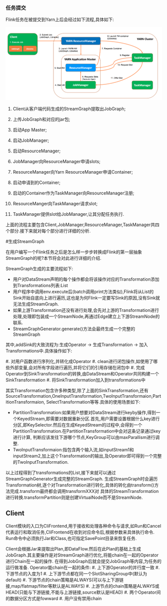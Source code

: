### 任务提交

Flink任务在被提交到Yarn上后会经过如下流程,具体如下:

 ![Flink提交到yarn](../images/flink-submit-to-yarn.png "Flink提交到yarn")

 1. Client从客户端代码生成的StreamGraph提取出JobGraph;

 2. 上传JobGraph和对应的jar包;

 3. 启动App Master;

 4. 启动JobManager;

 5. 启动ResourceManager;

 6. JobManager向ResourceManager申请slots;

 7. ResourceManager向Yarn ResourceManager申请Container;

 8. 启动申请到的Container;

 9. 启动的Container作为TaskManager向ResourceManager注册;

 10. ResourceManger向TaskManager请求slot;

 11. TaskManager提供slot给JobManager,让其分配任务执行.

 上面的流程主要包含Client,JobManager,ResourceManager,TaskManager共四个部分.接下来就对每个部分进行详细的分析.

#生成StreamGraph

在用户编写一个Flink任务之后是怎么样一步步转换成Flink的第一层抽象StreamGraph的呢?本节将会对此进行详细的介绍.

StreamGraph生成的主要流程如下:

 * 用户对DataStream声明的每个操作都会将该操作对应的Transformation添加到Transformations列表:List
 * 用户程序中调用env.execute后(batch调用print方法类似),Flink将从List的Sink开始自底向上进行遍历,这也是为何Flink一定要写Sink的原因,没有Sink就无法生成StreamGraph.
 * 如果上游Transformation还没有进行处理,会先对上游的Transformation进行处理,处理即包装成一个StreamNode,再通过Edge建立上下游StreamNode的联系.
 * StreamGraphGenerator.generate()方法会最终生成一个完整的StreamGraph

 其中,addSink的大致流程为:生成Operator -> 生成Transformation -> 加入Transformations中.具体操作如下:

 #. 对用户函数进行序列化,并转化成Operator
 #. clean进行闭包操作,如使用了哪些外部变量,会对所有字段进行遍历,并将它们的引用存储在闭包中
 #. 完成Operator到SinkTransformation的转换,由DataStream和Operator共同构建一个SinkTransformation
 #. 将SinkTransformation加入到transformations中

其实Transformation包含许多种类型,除了上面的SinkTransformation,还有SourceTransformation,OneInputTransformation,TwoInputTransformaion,PartitionTransformaion,
SelectTransformation等等.具体的使用场景如下:

 * PartitionTransformation:如果用户想要对DataStream进行keyby操作,得到一个KeyedStream,即需要对数据重新分区.首先,用户需要设置根据什么key进行
   分区,即KeySelector.然后在生成KeyedStream的过程中,会得到一个PartitionTransformation.在PartitionTransformation中会对这条记录通过key进行计算,
   判断应该发往下游哪个节点,KeyGroup可以由maxParallism进行调整.
 * TwoInputTransformaion:指包含两个输入流,如inputStream1和inputStream2,加上这个Transformation的输出,及Operator即可得到一个完整的TwoInputTransformation.

以上过程得到了transformations的List,接下来就可以通过StreamGraphGenerator生成完整的StreamGraph.
生成StreamGraph时会遍历Transformation树,逐个对Transformation进行转化,具体的转化由transform()方法完成.transform最终都会调用transformXXX对
具体的StreamTransformation进行转换.transformPartition则是创建VirtualNode而不是StreamNode.


Client
-------------
Client模块的入口为CliFrontend,用于接收和处理各种命令与请求,如Run和Cancel代表运行和取消任务,CliFrontend在收到对应命令后,根据参数来具体执行命令.
Run命令中必须执行Jar和Class,也可指定SavePoint目录来恢复任务.

Client会根据Jar来提取出Plan,即DataFlow.然后在此Plan的基础上生成JobGraph.其主要操作是对StreamGraph进行优化,将能chain在一起的Operator进行Chain在一起的操作.
在得到JobGraph后就会提交JobGraph等内容,为任务的运行做准备.
Operator能chain在一起的条件:
 #. 上下游Operator的并行度一致
 #. 下游节点的入度为1
 #. 上下游节点都在同一个SlotSharingGroup中(默认为default)
 #. 下游节点的chain策略是ALWAYS(可以与上下游链接,map/flatmap/filter等默认是ALWAYS)
 #. 上游节点的chain策略是ALWAYS或HEAD(只能与下游链接,不能与上游链接,source默认是HEAD)
 #. 两个Operator间的数据分区方式是fowward
 #. 用户没有禁用chain